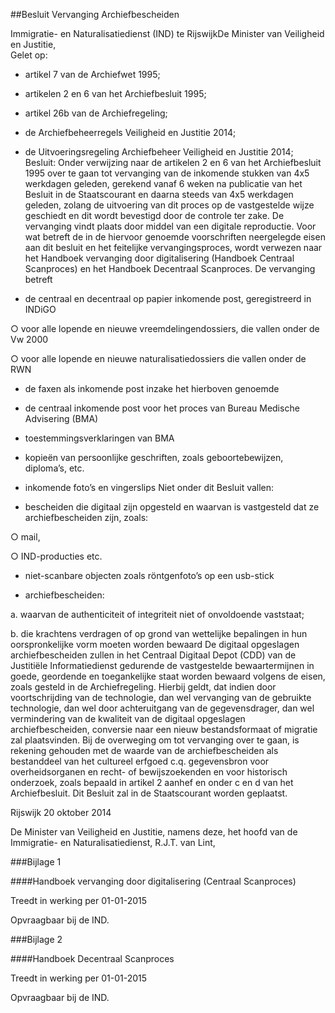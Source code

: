 <meta http-equiv='Content-Type' content='text/html; charset=utf-8' />

##Besluit Vervanging Archiefbescheiden

Immigratie- en Naturalisatiedienst (IND) te RijswijkDe Minister van Veiligheid en Justitie,  
Gelet op:

* artikel 7 van de Archiefwet 1995;  

* artikelen 2 en 6 van het Archiefbesluit 1995;  

* artikel 26b van de Archiefregeling;  

* de Archiefbeheerregels Veiligheid en Justitie 2014;  

* de Uitvoeringsregeling Archiefbeheer Veiligheid en Justitie 2014;     Besluit:     Onder verwijzing naar de artikelen 2 en 6 van het Archiefbesluit 1995 over te gaan tot vervanging van de inkomende stukken van 4x5 werkdagen geleden, gerekend vanaf 6 weken na publicatie van het Besluit in de Staatscourant en daarna steeds van 4x5 werkdagen geleden, zolang de uitvoering van dit proces op de vastgestelde wijze geschiedt en dit wordt bevestigd door de controle ter zake. De vervanging vindt plaats door middel van een digitale reproductie. Voor wat betreft de in de hiervoor genoemde voorschriften neergelegde eisen aan dit besluit en het feitelijke vervangingsproces, wordt verwezen naar het Handboek vervanging door digitalisering (Handboek Centraal Scanproces) en het Handboek Decentraal Scanproces. De vervanging betreft 

* de centraal en decentraal op papier inkomende post, geregistreerd in INDiGO 

○ voor alle lopende en nieuwe vreemdelingendossiers, die vallen onder de Vw 2000  

○ voor alle lopende en nieuwe naturalisatiedossiers die vallen onder de RWN    

* de faxen als inkomende post inzake het hierboven genoemde  

* de centraal inkomende post voor het proces van Bureau Medische Advisering (BMA)  

* toestemmingsverklaringen van BMA  

* kopieën van persoonlijke geschriften, zoals geboortebewijzen, diploma’s, etc.  

* inkomende foto’s en vingerslips   Niet onder dit Besluit vallen: 

* bescheiden die digitaal zijn opgesteld en waarvan is vastgesteld dat ze archiefbescheiden zijn, zoals: 

○ mail,  

○ IND-producties etc.    

* niet-scanbare objecten zoals röntgenfoto’s op een usb-stick  

* archiefbescheiden: 

a. waarvan de authenticiteit of integriteit niet of onvoldoende vaststaat;  

b. die krachtens verdragen of op grond van wettelijke bepalingen in hun oorspronkelijke vorm moeten worden bewaard     De digitaal opgeslagen archiefbescheiden zullen in het Centraal Digitaal Depot (CDD) van de Justitiële Informatiedienst gedurende de vastgestelde bewaartermijnen in goede, geordende en toegankelijke staat worden bewaard volgens de eisen, zoals gesteld in de Archiefregeling. Hierbij geldt, dat indien door voortschrijding van de technologie, dan wel vervanging van de gebruikte technologie, dan wel door achteruitgang van de gegevensdrager, dan wel vermindering van de kwaliteit van de digitaal opgeslagen archiefbescheiden, conversie naar een nieuw bestandsformaat of migratie zal plaatsvinden. Bij de overweging om tot vervanging over te gaan, is rekening gehouden met de waarde van de archiefbescheiden als bestanddeel van het cultureel erfgoed c.q. gegevensbron voor overheidsorganen en recht- of bewijszoekenden en voor historisch onderzoek, zoals bepaald in artikel 2 aanhef en onder c en d van het Archiefbesluit.     Dit Besluit zal in de Staatscourant worden geplaatst.   

Rijswijk 
20 oktober 2014   

De 
Minister van Veiligheid en Justitie, namens deze, 
het hoofd van de Immigratie- en Naturalisatiedienst, 
R.J.T. van Lint,    

###Bijlage 1 

####Handboek vervanging door digitalisering (Centraal Scanproces)

Treedt in werking per 01-01-2015 

Opvraagbaar bij de IND.  

###Bijlage 2 

####Handboek Decentraal Scanproces

Treedt in werking per 01-01-2015 

Opvraagbaar bij de IND.
